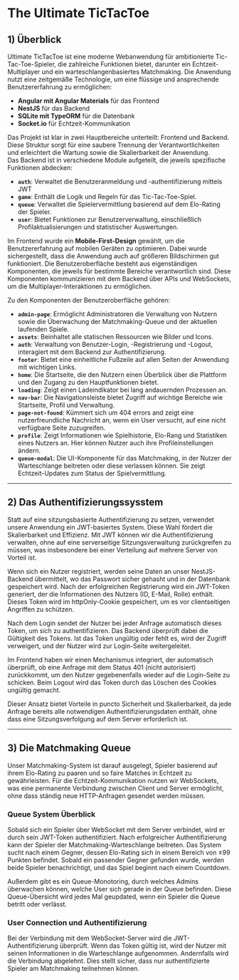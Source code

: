 
# The Ultimate TicTacToe

## 1) Überblick

Ultimate TicTacToe ist eine moderne Webanwendung für ambitionierte Tic-Tac-Toe-Spieler, die zahlreiche Funktionen bietet, darunter ein Echtzeit-Multiplayer und ein warteschlangenbasiertes Matchmaking. Die Anwendung nutzt eine zeitgemäße Technologie, um eine flüssige und ansprechende Benutzererfahrung zu ermöglichen:

- **Angular mit Angular Materials** für das Frontend
- **NestJS** für das Backend
- **SQLite mit TypeORM** für die Datenbank
- **Socket.io** für Echtzeit-Kommunikation

Das Projekt ist klar in zwei Hauptbereiche unterteilt: Frontend und Backend. Diese Struktur sorgt für eine saubere Trennung der Verantwortlichkeiten und erleichtert die Wartung sowie die Skalierbarkeit der Anwendung.  
Das Backend ist in verschiedene Module aufgeteilt, die jeweils spezifische Funktionen abdecken:  

- **`auth`**: Verwaltet die Benutzeranmeldung und -authentifizierung mittels JWT
- **`game`**: Enthält die Logik und Regeln für das Tic-Tac-Toe-Spiel.
- **`queue`**: Verwaltet die Spielervermittlung basierend auf dem Elo-Rating der Spieler.
- **`user`**: Bietet Funktionen zur Benutzerverwaltung, einschließlich Profilaktualisierungen und statistischer Auswertungen.

Im Frontend wurde ein **Mobile-First-Design** gewählt, um die Benutzererfahrung auf mobilen Geräten zu optimieren. Dabei wurde sichergestellt, dass die Anwendung auch auf größeren Bildschirmen gut funktioniert. Die Benutzeroberfläche besteht aus eigenständigen Komponenten, die jeweils für bestimmte Bereiche verantwortlich sind. Diese Komponenten kommunizieren mit dem Backend über APIs und WebSockets, um die Multiplayer-Interaktionen zu ermöglichen.  


Zu den Komponenten der Benutzeroberfläche gehören:

- **`admin-page`**: Ermöglicht Administratoren die Verwaltung von Nutzern sowie die Überwachung der Matchmaking-Queue und der aktuellen laufenden Spiele.
- **`assets`**: Beinhaltet alle statischen Ressourcen wie Bilder und Icons.
- **`auth`**: Verwaltung von Benutzer-Login, -Registrierung und -Logout, interagiert mit dem Backend zur Authentifizierung.
- **`footer`**: Bietet eine einheitliche Fußzeile auf allen Seiten der Anwendung mit wichtigen Links.
- **`home`**: Die Startseite, die den Nutzern einen Überblick über die Plattform und den Zugang zu den Hauptfunktionen bietet.
- **`loading`**: Zeigt einen Ladeindikator bei lang andauernden Prozessen an.
- **`nav-bar`**: Die Navigationsleiste bietet Zugriff auf wichtige Bereiche wie Startseite, Profil und Verwaltung.
- **`page-not-found`**: Kümmert sich um 404 errors and zeigt eine nutzerfreundliche Nachricht an, wenn ein User versucht, auf eine nicht verfügbare Seite zuzugreifen.
- **`profile`**: Zeigt Informationen wie Spielhistorie, Elo-Rang und Statistiken eines Nutzers an. Hier können Nutzer auch ihre Profileinstellungen ändern.
- **`queue-modal`**: Die UI-Komponente für das Matchmaking, in der Nutzer der Warteschlange beitreten oder diese verlassen können. Sie zeigt Echtzeit-Updates zum Status der Spielvermittlung.




 
---

## 2) Das Authentifizierungssysstem

Statt auf eine sitzungsbasierte Authentifizierung zu setzen, verwendet unsere Anwendung ein JWT-basiertes System. Diese Wahl fördert die Skalierbarkeit und Effizienz. Mit JWT können wir die Authentifizierung verwalten, ohne auf eine serverseitige Sitzungsverwaltung zurückgreifen zu müssen, was insbesondere bei einer Verteilung auf mehrere Server von Vorteil ist.  

Wenn sich ein Nutzer registriert, werden seine Daten an unser NestJS-Backend übermittelt, wo das Passwort sicher gehasht und in der Datenbank gespeichert wird. Nach der erfolgreichen Registrierung wird ein JWT-Token generiert, der die Informationen des Nutzers (ID, E-Mail, Rolle) enthält. Dieses Token wird im httpOnly-Cookie gespeichert, um es vor clientseitigen Angriffen zu schützen.  

Nach dem Login sendet der Nutzer bei jeder Anfrage automatisch dieses Token, um sich zu authentifizieren. Das Backend überprüft dabei die Gültigkeit des Tokens. Ist das Token ungültig oder fehlt es, wird der Zugriff verweigert, und der Nutzer wird zur Login-Seite weitergeleitet.  

Im Frontend haben wir einen Mechanismus integriert, der automatisch überprüft, ob eine Anfrage mit dem Status 401 (nicht autorisiert) zurückkommt, um den Nutzer gegebenenfalls wieder auf die Login-Seite zu schicken. Beim Logout wird das Token durch das Löschen des Cookies ungültig gemacht.

Dieser Ansatz bietet Vorteile in puncto Sicherheit und Skalierbarkeit, da jede Anfrage bereits alle notwendigen Authentifizierungsdaten enthält, ohne dass eine Sitzungsverfolgung auf dem Server erforderlich ist.

---

## 3) Die Matchmaking Queue

Unser Matchmaking-System ist darauf ausgelegt, Spieler basierend auf ihrem Elo-Rating zu paaren und so faire Matches in Echtzeit zu gewährleisten. Für die Echtzeit-Kommunikation nutzen wir WebSockets, was eine permanente Verbindung zwischen Client und Server ermöglicht, ohne dass ständig neue HTTP-Anfragen gesendet werden müssen.  

### Queue System Überblick

Sobald sich ein Spieler über WebSocket mit dem Server verbindet, wird er durch sein JWT-Token authentifiziert. Nach erfolgreicher Authentifizierung kann der Spieler der Matchmaking-Warteschlange beitreten. Das System sucht nach einem Gegner, dessen Elo-Rating sich in einem Bereich von ±99 Punkten befindet. Sobald ein passender Gegner gefunden wurde, werden beide Spieler benachrichtigt, und das Spiel beginnt nach einem Countdown.  

Außerdem gibt es ein Queue-Monotoring, durch welches Admins überwachen können, welche User sich gerade in der Queue befinden. Diese Queue-Übersicht wird jedes Mal geupdated, wenn ein Spieler die Queue betritt oder verlässt.


### User Connection und Authentifizierung

Bei der Verbindung mit dem WebSocket-Server wird die JWT-Authentifizierung überprüft. Wenn das Token gültig ist, wird der Nutzer mit seinen Informationen in die Warteschlange aufgenommen. Andernfalls wird die Verbindung abgelehnt. Dies stellt sicher, dass nur authentifizierte Spieler am Matchmaking teilnehmen können.